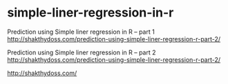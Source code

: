 simple-liner-regression-in-r
============================


Prediction using Simple liner regression in R – part 1
http://shakthydoss.com/prediction-using-simple-liner-regression-r-part-2/


Prediction using Simple liner regression in R – part 2
http://shakthydoss.com/prediction-using-simple-liner-regression-r-part-2/



http://shakthydoss.com/
